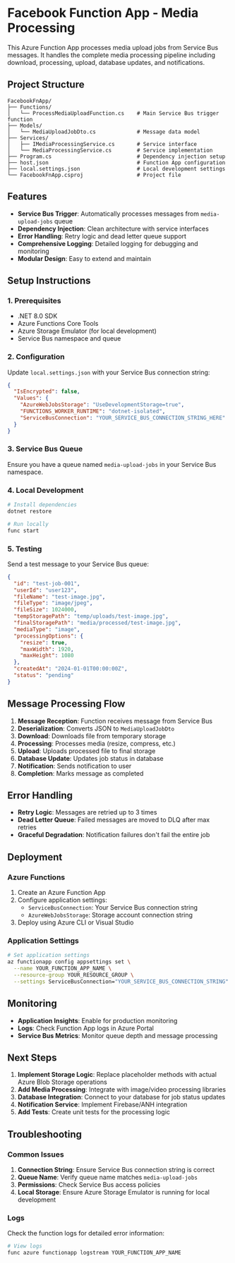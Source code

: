 # Facebook Function App - Media Processing

This Azure Function App processes media upload jobs from Service Bus messages. It handles the complete media processing pipeline including download, processing, upload, database updates, and notifications.

## Project Structure

```
FacebookFnApp/
├── Functions/
│   └── ProcessMediaUploadFunction.cs    # Main Service Bus trigger function
├── Models/
│   └── MediaUploadJobDto.cs             # Message data model
├── Services/
│   ├── IMediaProcessingService.cs       # Service interface
│   └── MediaProcessingService.cs        # Service implementation
├── Program.cs                           # Dependency injection setup
├── host.json                            # Function App configuration
├── local.settings.json                  # Local development settings
└── FacebookFnApp.csproj                 # Project file
```

## Features

- **Service Bus Trigger**: Automatically processes messages from `media-upload-jobs` queue
- **Dependency Injection**: Clean architecture with service interfaces
- **Error Handling**: Retry logic and dead letter queue support
- **Comprehensive Logging**: Detailed logging for debugging and monitoring
- **Modular Design**: Easy to extend and maintain

## Setup Instructions

### 1. Prerequisites

- .NET 8.0 SDK
- Azure Functions Core Tools
- Azure Storage Emulator (for local development)
- Service Bus namespace and queue

### 2. Configuration

Update `local.settings.json` with your Service Bus connection string:

```json
{
  "IsEncrypted": false,
  "Values": {
    "AzureWebJobsStorage": "UseDevelopmentStorage=true",
    "FUNCTIONS_WORKER_RUNTIME": "dotnet-isolated",
    "ServiceBusConnection": "YOUR_SERVICE_BUS_CONNECTION_STRING_HERE"
  }
}
```

### 3. Service Bus Queue

Ensure you have a queue named `media-upload-jobs` in your Service Bus namespace.

### 4. Local Development

```bash
# Install dependencies
dotnet restore

# Run locally
func start
```

### 5. Testing

Send a test message to your Service Bus queue:

```json
{
  "id": "test-job-001",
  "userId": "user123",
  "fileName": "test-image.jpg",
  "fileType": "image/jpeg",
  "fileSize": 1024000,
  "tempStoragePath": "temp/uploads/test-image.jpg",
  "finalStoragePath": "media/processed/test-image.jpg",
  "mediaType": "image",
  "processingOptions": {
    "resize": true,
    "maxWidth": 1920,
    "maxHeight": 1080
  },
  "createdAt": "2024-01-01T00:00:00Z",
  "status": "pending"
}
```

## Message Processing Flow

1. **Message Reception**: Function receives message from Service Bus
2. **Deserialization**: Converts JSON to `MediaUploadJobDto`
3. **Download**: Downloads file from temporary storage
4. **Processing**: Processes media (resize, compress, etc.)
5. **Upload**: Uploads processed file to final storage
6. **Database Update**: Updates job status in database
7. **Notification**: Sends notification to user
8. **Completion**: Marks message as completed

## Error Handling

- **Retry Logic**: Messages are retried up to 3 times
- **Dead Letter Queue**: Failed messages are moved to DLQ after max retries
- **Graceful Degradation**: Notification failures don't fail the entire job

## Deployment

### Azure Functions

1. Create an Azure Function App
2. Configure application settings:
   - `ServiceBusConnection`: Your Service Bus connection string
   - `AzureWebJobsStorage`: Storage account connection string
3. Deploy using Azure CLI or Visual Studio

### Application Settings

```bash
# Set application settings
az functionapp config appsettings set \
  --name YOUR_FUNCTION_APP_NAME \
  --resource-group YOUR_RESOURCE_GROUP \
  --settings ServiceBusConnection="YOUR_SERVICE_BUS_CONNECTION_STRING"
```

## Monitoring

- **Application Insights**: Enable for production monitoring
- **Logs**: Check Function App logs in Azure Portal
- **Service Bus Metrics**: Monitor queue depth and message processing

## Next Steps

1. **Implement Storage Logic**: Replace placeholder methods with actual Azure Blob Storage operations
2. **Add Media Processing**: Integrate with image/video processing libraries
3. **Database Integration**: Connect to your database for job status updates
4. **Notification Service**: Implement Firebase/ANH integration
5. **Add Tests**: Create unit tests for the processing logic

## Troubleshooting

### Common Issues

1. **Connection String**: Ensure Service Bus connection string is correct
2. **Queue Name**: Verify queue name matches `media-upload-jobs`
3. **Permissions**: Check Service Bus access policies
4. **Local Storage**: Ensure Azure Storage Emulator is running for local development

### Logs

Check the function logs for detailed error information:

```bash
# View logs
func azure functionapp logstream YOUR_FUNCTION_APP_NAME
``` 